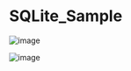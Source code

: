 # SQLite_Sample

![image](https://user-images.githubusercontent.com/101659722/183538703-05f81f49-a5ec-4000-b9df-74a7ea008891.png)


![image](https://user-images.githubusercontent.com/101659722/183538734-8be3bacc-c238-420a-955e-56d8a1988b36.png)
